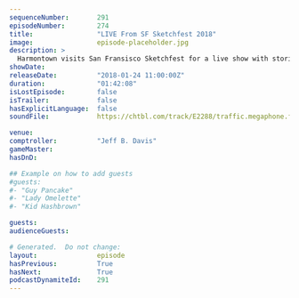 ```yaml
---
sequenceNumber:       291
episodeNumber:        274
title:                "LIVE From SF Sketchfest 2018"
image:                episode-placeholder.jpg
description: >
  Harmontown visits San Fransisco Sketchfest for a live show with stories about Dan's grandpa, an interview with the developer of iBone, and more. Featuring Dan Harmon, Jeff Bryan Davis, Spencer Crittenden, Steve Levy, and Rob Schrab.
showDate:             
releaseDate:          "2018-01-24 11:00:00Z"
duration:             "01:42:08"
isLostEpisode:        false
isTrailer:            false
hasExplicitLanguage:  false
soundFile:            https://chtbl.com/track/E2288/traffic.megaphone.fm/STA5465138853.mp3

venue:                
comptroller:          "Jeff B. Davis"
gameMaster:           
hasDnD:               

## Example on how to add guests
#guests:
#- "Guy Pancake"
#- "Lady Omelette"
#- "Kid Hashbrown"

guests:
audienceGuests:

# Generated.  Do not change:
layout:               episode
hasPrevious:          True
hasNext:              True
podcastDynamiteId:    291
---
```

